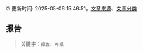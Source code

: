 :alarm_clock: 更新时间: 2025-05-06 15:46:51。[文章来源](/README.md)、[文章分类](/TAGS.md)

## 报告


> 关键字：`报告`、`月报`



